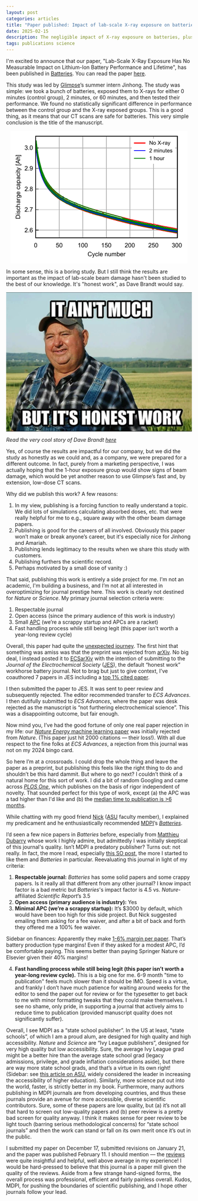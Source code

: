 ```yaml
---
layout: post
categories: articles
title: "Paper published: Impact of lab-scale X-ray exposure on batteries and a love letter to MDPI"
date: 2025-02-15
description: The negligible impact of X-ray exposure on batteries, plus my experience publishing with MDPI
tags: publications science
---
```


I'm excited to announce that our paper, "Lab-Scale X-Ray Exposure Has No Measurable Impact on Lithium-Ion Battery Performance and Lifetime", has been published in [Batteries](https://www.mdpi.com/journal/batteries). You can read the paper [here](https://www.mdpi.com/2313-0105/11/2/73).

This study was led by [Glimpse](https://glimp.se)’s summer intern Jinhong.
The study was simple: we took a bunch of batteries, exposed them to X-rays for either 0 minutes (control group), 2 minutes, or 60 minutes, and then tested their performance.
We found no statistically significant difference in performance between the control group and the X-ray exposed groups.
This is a good thing, as it means that our CT scans are safe for batteries.
This very simple conclusion is the title of the manuscript.

<p>
<img src="/img/xray_exposure.pdf" style="display:block; margin-left: auto; margin-right: auto;">
</p>

In some sense, this is a boring study.
But I still think the results are important as the impact of lab-scale beam damage hasn't been studied to the best of our knowledge.
It's "honest work", as Dave Brandt would say.

<p>
<img src="/img/honest-work-meme.webp" style="display:block; margin-left: auto; margin-right: auto;">
</p>

*Read the very cool story of Dave Brandt [here](https://www.npr.org/2023/05/30/1178378575/no-till-farming-legend-reddit-hero-honest-work)*

Yes, of course the results are impactful for our company, but we did the study as honestly as we could and, as a company, we were prepared for a different outcome.
In fact, purely from a marketing perspective, I was actually hoping that the 1-hour exposure group would show signs of beam damage, which would be yet another reason to use Glimpse’s fast and, by extension, low-dose CT scans.

Why did we publish this work? A few reasons:
1. In my view, publishing is a forcing function to really understand a topic. We did lots of simulations calculating absorbed doses, etc. that were really helpful for me to e.g., square away with the other beam damage papers.
2. Publishing is good for the careers of all involved. Obviously this paper won’t make or break anyone’s career, but it's especially nice for Jinhong and Amariah.
3. Publishing lends legitimacy to the results when we share this study with customers.
4. Publishing furthers the scientific record.
5. Perhaps motivated by a small dose of vanity :)

That said, publishing this work is entirely a side project for me.
I'm not an academic, I'm building a business, and I’m not at all interested in overoptimizing for journal prestige here.
This work is clearly not destined for *Nature* or *Science*. My primary journal selection criteria were:
1. Respectable journal
2. Open access (since the primary audience of this work is industry)
3. Small [APC](https://en.wikipedia.org/wiki/Article_processing_charge) (we’re a scrappy startup and APCs are a racket)
4. Fast handling process while still being legit (this paper isn’t worth a year-long review cycle)

Overall, this paper had quite the [unexpected journey](https://en.wikipedia.org/wiki/The_Hobbit:_An_Unexpected_Journey).
The first hint that something was amiss was that the preprint was rejected from [arXiv](https://arxiv.org).
No big deal, I instead posted it to [ECSarXiv](https://osf.io/r9vem/) with the intention of submitting to the *Journal of the Electrochemical Society* ([JES](https://iopscience.iop.org/journal/1945-7111)), the default “honest work” workhorse battery journal.
Not to brag but just to give context, I’ve coauthored 7 papers in JES including a [top 1% cited paper](https://doi.org/10.1149/1945-7111/ac6d13).

I then submitted the paper to JES.
It was sent to peer review and subsequently rejected. The editor recommended transfer to *ECS Advances*.
I then dutifully submitted to *ECS Advances*, where the paper was desk rejected as the manuscript is “not furthering electrochemical science”.
This was a disappointing outcome, but fair enough.

Now mind you, I’ve had the good fortune of only one real paper rejection in my life: our [*Nature Energy* machine learning paper](https://doi.org/10.1038/s41560-019-0356-8) was initially rejected from *Nature*.
(This paper just hit 2000 citations — their loss!).
With all due respect to the fine folks at *ECS Advances*, a rejection from this journal was not on my 2024 bingo card.

So here I’m at a crossroads.
I could drop the whole thing and leave the paper as a preprint, but publishing this feels like the right thing to do and shouldn’t be this hard dammit.
But where to go next?
I couldn’t think of a natural home for this sort of work.
I did a bit of random Googling and came across [*PLOS One*](https://journals.plos.org/plosone/s/journal-information), which publishes on the basis of rigor independent of novelty.
That sounded perfect for this type of work, except (a) the APC was a tad higher than I'd like and (b) the [median time to publication is >6 months](https://journals.plos.org/plosone/s/journal-information#loc-journal-timings).

While chatting with my good friend [Nick](https://search.asu.edu/profile/4008596) ([ASU](https://www.asu.edu) faculty member), I explained my predicament and he enthusiastically recommended [MDPI](https://www.mdpi.com)’s [*Batteries*](https://www.mdpi.com/journal/batteries).

I’d seen a few nice papers in *Batteries* before, especially from [Matthieu Dubarry](https://scholar.google.com/citations?hl=en&user=G7OkgLAAAAAJ&view_op=list_works&sortby=pubdate) whose work I highly admire, but admittedly I was initially skeptical of this journal's quality.
Isn’t MDPI a predatory publisher?
Turns out: not really.
In fact, the more I read, especially [this SO post](
https://academia.stackexchange.com/questions/5466/is-mdpi-a-reputable-academic-publisher), the more I started to like them and *Batteries* in particular. Reevaluating this journal in light of my criteria:
1. **Respectable journal:** *Batteries* has some solid papers and some crappy papers. Is it really all that different from any other journal? I know impact factor is a bad metric but *Batteries*'s impact factor is 4.5 vs. *Nature*-affiliated *Scientific Report*’s 3.5
2. **Open access (primary audience is industry):** Yes
3. **Minimal APC (we’re a scrappy startup):** It’s $3000 by default, which would have been too high for this side project. But Nick suggested emailing them asking for a fee waiver, and after a bit of back and forth they offered me a 100% fee waiver.

Sidebar on finances: Apparently they make [1-6% margin per paper](https://academia.stackexchange.com/a/163462). That’s battery production type margins! Even if they asked for a modest APC, I’d be comfortable paying. This seems better than paying Springer Nature or Elsevier given their 40% margins!

4. **Fast handling process while still being legit (this paper isn’t worth a year-long review cycle).** This is a big one for me. 6-9 month "time to publication" feels much slower than it should be IMO. Speed is a virtue, and frankly I don’t have much patience for waiting around weeks for the editor to send the paper out for review or for the typesetter to get back to me with minor formatting tweaks that they could make themselves. I see no shame, only pride, in supporting a journal that actively aims to reduce time to publication (provided manuscript quality does not significantly suffer).

Overall, I see MDPI as a “state school publisher”.
In the US at least, “state schools”, of which I am a proud alum, are designed for high quality and high accessibility.
*Nature* and *Science* are “Ivy League publishers”, designed for very high quality but low accessibility.
Sure, the average Ivy League grad might be a better hire than the average state school grad (legacy admissions, privilege, and grade inflation considerations aside), but there are way more state school grads, and that’s a virtue in its own right!
(Sidebar: see [this article on ASU](https://news.asu.edu/20221123-arizona-impact-20-years-look-president-crows-vision-accessibility-and-excellence-new), widely considered the leader in increasing the accessibility of higher education).
Similarly, more science put out into the world, faster, is strictly better in my book.
Furthermore, many authors publishing in MDPI journals are from developing countries, and thus these journals provide an avenue for more accessible, diverse scientific contributors.
Sure, some of these papers are low quality, but (a) it’s not all that hard to screen out low-quality papers and (b) peer review is a pretty bad screen for quality anyway.
I think it makes sense for peer review to be light touch (barring serious methodological concerns) for “state school journals” and then the work can stand or fall on its own merit once it’s out in the public.

I submitted my paper on December 17, submitted revisions on January 21, and the paper was published February 11.
I should mention — the [reviews](https://www.mdpi.com/2313-0105/11/2/73/review_report) were quite insightful and helpful, well above average in my experience!
I would be hard-pressed to believe that this journal is a paper mill given the quality of the reviews.
Aside from a few strange hand-signed forms, the overall process was professional, efficient and fairly painless overall.
Kudos, MDPI, for pushing the boundaries of scientific publishing, and I hope other journals follow your lead.